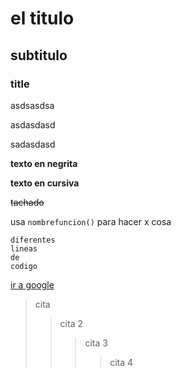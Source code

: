 # el titulo

## subtitulo

### title

asdsasdsa

asdasdasd

sadasdasd

**texto en negrita**

**texto en cursiva**

~~tachado~~

usa `nombrefuncion()` para hacer x cosa

```
diferentes
lineas
de
codigo
```

[ir a google](https://www.google.es)

> cita
>
> > cita 2
> >
> > > cita 3
> > >
> > > > cita 4
